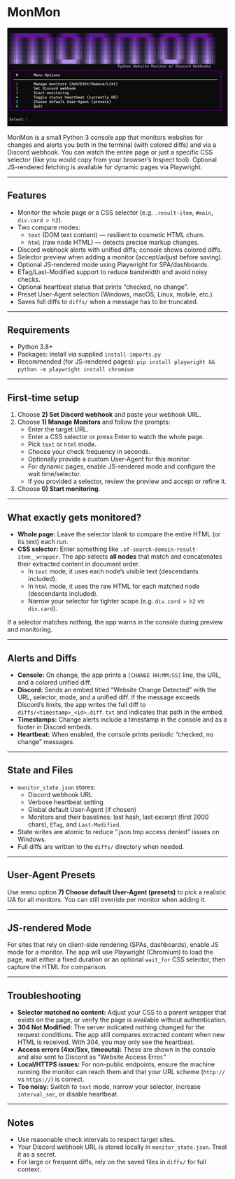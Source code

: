 # MonMon

![MONMON](monmon.png)

MonMon is a small Python 3 console app that monitors websites for changes and alerts you both in the terminal (with colored diffs) and via a Discord webhook. You can watch the entire page or just a specific CSS selector (like you would copy from your browser’s Inspect tool). Optional JS-rendered fetching is available for dynamic pages via Playwright.

---

## Features

- Monitor the whole page or a CSS selector (e.g. `.result-item`, `#main`, `div.card > h2`).
- Two compare modes:
  - `text` (DOM text content) — resilient to cosmetic HTML churn.
  - `html` (raw node HTML) — detects precise markup changes.
- Discord webhook alerts with unified diffs; console shows colored diffs.
- Selector preview when adding a monitor (accept/adjust before saving).
- Optional JS-rendered mode using Playwright for SPA/dashboards.
- ETag/Last-Modified support to reduce bandwidth and avoid noisy checks.
- Optional heartbeat status that prints “checked, no change”.
- Preset User-Agent selection (Windows, macOS, Linux, mobile, etc.).
- Saves full diffs to `diffs/` when a message has to be truncated.
  
---

## Requirements

- Python 3.8+
- Packages: Install via supplied `install-imports.py`
- Recommended (for JS-rendered pages): `pip install playwright && python -m playwright install chromium`

---

## First-time setup
1. Choose **2) Set Discord webhook** and paste your webhook URL.
2. Choose **1) Manage Monitors** and follow the prompts:
   - Enter the target URL.
   - Enter a CSS selector or press Enter to watch the whole page.
   - Pick `text` or `html` mode.
   - Choose your check frequency in seconds.
   - Optionally provide a custom User-Agent for this monitor.
   - For dynamic pages, enable JS-rendered mode and configure the wait time/selector.
   - If you provided a selector, review the preview and accept or refine it.
3. Choose **0) Start monitoring**.

---

## What exactly gets monitored?

- **Whole page:** Leave the selector blank to compare the entire HTML (or its text) each run.
- **CSS selector:** Enter something like `.of-search-domain-result-item__wrapper`. The app selects **all nodes** that match and concatenates their extracted content in document order.
  - In `text` mode, it uses each node’s visible text (descendants included).
  - In `html` mode, it uses the raw HTML for each matched node (descendants included).
  - Narrow your selector for tighter scope (e.g. `div.card > h2` vs `div.card`).

If a selector matches nothing, the app warns in the console during preview and monitoring.

---

## Alerts and Diffs

- **Console:** On change, the app prints a `[CHANGE HH:MM:SS]` line, the URL, and a colored unified diff.
- **Discord:** Sends an embed titled “Website Change Detected” with the URL, selector, mode, and a unified diff. If the message exceeds Discord’s limits, the app writes the full diff to `diffs/<timestamp>_<id>.diff.txt` and indicates that path in the embed.
- **Timestamps:** Change alerts include a timestamp in the console and as a footer in Discord embeds.
- **Heartbeat:** When enabled, the console prints periodic “checked, no change” messages.

---

## State and Files

- `monitor_state.json` stores:
  - Discord webhook URL
  - Verbose heartbeat setting
  - Global default User-Agent (if chosen)
  - Monitors and their baselines: last hash, last excerpt (first 2000 chars), `ETag`, and `Last-Modified`.
- State writes are atomic to reduce “.json.tmp access denied” issues on Windows.
- Full diffs are written to the `diffs/` directory when needed.

---

## User-Agent Presets

Use menu option **7) Choose default User-Agent (presets)** to pick a realistic UA for all monitors. You can still override per monitor when adding it.

---

## JS-rendered Mode

For sites that rely on client-side rendering (SPAs, dashboards), enable JS mode for a monitor. The app will use Playwright (Chromium) to load the page, wait either a fixed duration or an optional `wait_for` CSS selector, then capture the HTML for comparison.

---

## Troubleshooting

- **Selector matched no content:** Adjust your CSS to a parent wrapper that exists on the page, or verify the page is available without authentication.
- **304 Not Modified:** The server indicated nothing changed for the request conditions. The app still compares extracted content when new HTML is received. With 304, you may only see the heartbeat.
- **Access errors (4xx/5xx, timeouts):** These are shown in the console and also sent to Discord as “Website Access Error.”
- **Local/HTTPS issues:** For non-public endpoints, ensure the machine running the monitor can reach them and that your URL scheme (`http://` vs `https://`) is correct.
- **Too noisy:** Switch to `text` mode, narrow your selector, increase `interval_sec`, or disable heartbeat.

---

## Notes

- Use reasonable check intervals to respect target sites.
- Your Discord webhook URL is stored locally in `monitor_state.json`. Treat it as a secret.
- For large or frequent diffs, rely on the saved files in `diffs/` for full context.
